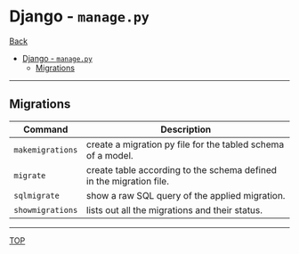 # Django - `manage.py`

[Back](../index.md)

- [Django - `manage.py`](#django---managepy)
  - [Migrations](#migrations)

---

## Migrations

| Command          | Description                                                         |
| ---------------- | ------------------------------------------------------------------- |
| `makemigrations` | create a migration py file for the tabled schema of a model.        |
| `migrate`        | create table according to the schema defined in the migration file. |
| `sqlmigrate`     | show a raw SQL query of the applied migration.                      |
| `showmigrations` | lists out all the migrations and their status.                      |

---

[TOP](#django---managepy)
